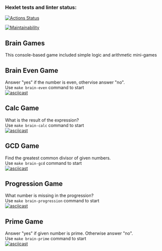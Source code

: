 ### Hexlet tests and linter status:
[![Actions Status](https://github.com/QED-tech/frontend-project-44/workflows/hexlet-check/badge.svg)](https://github.com/QED-tech/frontend-project-44/actions)

[![Maintainability](https://api.codeclimate.com/v1/badges/e8daee369333f71fe4cf/maintainability)](https://codeclimate.com/github/QED-tech/frontend-project-44/maintainability)

## Brain Games
This console-based game included simple logic and arithmetic mini-games 

## Brain Even Game
Answer "yes" if the number is even, othervise answer "no".  
Use ```make brain-even``` command to start   
[![asciicast](https://asciinema.org/a/397497.svg)](https://asciinema.org/a/397497) 
## Calc Game
What is the result of the expression?  
Use ```make brain-calc``` command to start   
[![asciicast](https://asciinema.org/a/397499.svg)](https://asciinema.org/a/397499) 
##  GCD Game
Find the greatest common divisor of given numbers.  
Use ```make brain-gcd``` command to start   
[![asciicast](https://asciinema.org/a/397503.svg)](https://asciinema.org/a/397503)
##  Progression Game
What number is missing in the progression?  
Use ```make brain-progression``` command to start  
[![asciicast](https://asciinema.org/a/397502.svg)](https://asciinema.org/a/397502)  
##  Prime Game
Answer "yes" if given number is prime. Otherwise answer "no".  
Use ```make brain-prime``` command to start  
[![asciicast](https://asciinema.org/a/397501.svg)](https://asciinema.org/a/397501)